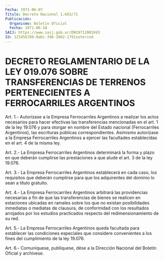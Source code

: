 ```yaml
---
Fecha: 1971-06-07
Título: Decreto Nacional 1.693/71
Publicación:
  Organismo: Boletín Oficial
  Fecha: 1971-06-18
SAIJ: https://www.saij.gob.ar/DN19712001693
Id: 123456789-0abc-396-1002-1791soterced
---
```

# DECRETO REGLAMENTARIO DE LA LEY 019.076 SOBRE TRANSFERENCIAS DE TERRENOS PERTENECIENTES A FERROCARRILES ARGENTINOS

<a id="1"></a>
Art.  1.-  Autorízase  a la Empresa Ferrocarriles Argentinos a realizar los actos necesarios para hacer efectivas las transferencias mencionadas en  el  art.  1  de la ley 19.076 y para otorgar  en nombre del Estado nacional (Ferrocarriles  Argentinos), las escrituras  públicas correspondientes. Asimismo autorízase a la Empresa  Ferrocarriles    Argentinos    a  ejercer  las  facultades establecidas en el art. 4 de la misma ley.

<a id="2"></a>
Art.  2.-  La  Empresa Ferrocarriles Argentinos determinará la forma y plazo en que  deberán  cumplirse  las  prestaciones  a  que alude el art. 3 de la ley 19.076.

<a id="3"></a>
Art.  3.-  La  Empresa Ferrocarriles Argentinos establecerá en cada  caso, los requisitos  que  deberán  cumplirse  para  que  los adquirentes del dominio lo sean a título gratuito.

<a id="4"></a>
Art.  4.-  La  Empresa  Ferrocarriles Argentinos arbitrará las providencias necesarias a fin  de  que las transferencias de bienes se realicen en estaciones ubicadas en  ramales  sobre  los  que  no existan   posibilidades  inmediatas  o  mediatas  de  clausura,  de conformidad    con   los  resultados  arrojados  por  los  estudios practicados respecto del redimensionamiento de su red.

<a id="5"></a>
Art.  5.-  La Empresa Ferrocarriles Argentinos queda facultada para  establecer  las    condiciones    especiales   que  considere convenientes  a  los  fines  del  cumplimiento  de  la  ley 19.076.

<a id="6"></a>
Art. 6.- Comuníquese, publíquese, dése a la Dirección Nacional del Boletín Oficial y archívese.